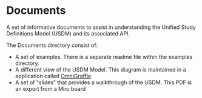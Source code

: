 # Documents

A set of informative documents to assist in understanding the Unified Study Definitions Model (USDM) and its associated API.

The Documents directory consist of:

- A set of examples. There is a separate readme file within the examples directory.
- A different view of the USDM Model. This diagram is maintained in a application called [OmniGraffle](https://www.omnigroup.com/omnigraffle)
- A set of "slides" that provides a walkthrough of the USDM. This PDF is an export from a Miro board
